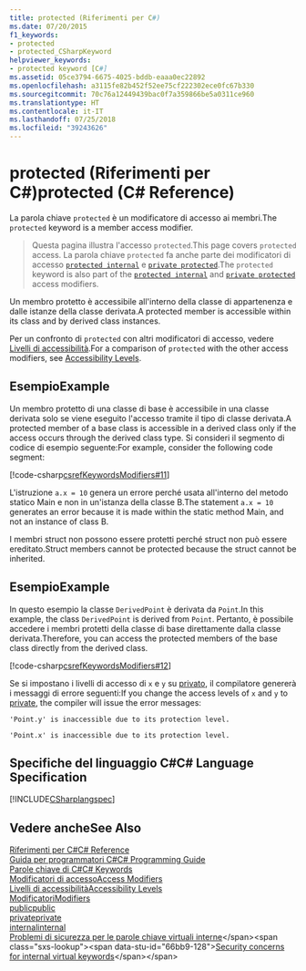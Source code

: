 ```yaml
---
title: protected (Riferimenti per C#)
ms.date: 07/20/2015
f1_keywords:
- protected
- protected_CSharpKeyword
helpviewer_keywords:
- protected keyword [C#]
ms.assetid: 05ce3794-6675-4025-bddb-eaaa0ec22892
ms.openlocfilehash: a3115fe82b452f52ee75cf222302ece0fc67b330
ms.sourcegitcommit: 70c76a12449439bac0f7a359866be5a0311ce960
ms.translationtype: HT
ms.contentlocale: it-IT
ms.lasthandoff: 07/25/2018
ms.locfileid: "39243626"
---
```

# <a name="protected-c-reference"></a><span data-ttu-id="66bb9-102">protected (Riferimenti per C#)</span><span class="sxs-lookup"><span data-stu-id="66bb9-102">protected (C# Reference)</span></span>
<span data-ttu-id="66bb9-103">La parola chiave `protected` è un modificatore di accesso ai membri.</span><span class="sxs-lookup"><span data-stu-id="66bb9-103">The `protected` keyword is a member access modifier.</span></span> 

 > <span data-ttu-id="66bb9-104">Questa pagina illustra l'accesso `protected`.</span><span class="sxs-lookup"><span data-stu-id="66bb9-104">This page covers `protected` access.</span></span> <span data-ttu-id="66bb9-105">La parola chiave `protected` fa anche parte dei modificatori di accesso [`protected internal`](./protected-internal.md) e [`private protected`](./private-protected.md).</span><span class="sxs-lookup"><span data-stu-id="66bb9-105">The `protected` keyword is also part of the [`protected internal`](./protected-internal.md) and [`private protected`](./private-protected.md) access modifiers.</span></span> 

<span data-ttu-id="66bb9-106">Un membro protetto è accessibile all'interno della classe di appartenenza e dalle istanze della classe derivata.</span><span class="sxs-lookup"><span data-stu-id="66bb9-106">A protected member is accessible within its class and by derived class instances.</span></span> 

<span data-ttu-id="66bb9-107">Per un confronto di `protected` con altri modificatori di accesso, vedere [Livelli di accessibilità](../../../csharp/language-reference/keywords/accessibility-levels.md).</span><span class="sxs-lookup"><span data-stu-id="66bb9-107">For a comparison of `protected` with the other access modifiers, see [Accessibility Levels](../../../csharp/language-reference/keywords/accessibility-levels.md).</span></span> 
  
## <a name="example"></a><span data-ttu-id="66bb9-108">Esempio</span><span class="sxs-lookup"><span data-stu-id="66bb9-108">Example</span></span>  
 <span data-ttu-id="66bb9-109">Un membro protetto di una classe di base è accessibile in una classe derivata solo se viene eseguito l'accesso tramite il tipo di classe derivata.</span><span class="sxs-lookup"><span data-stu-id="66bb9-109">A protected member of a base class is accessible in a derived class only if the access occurs through the derived class type.</span></span> <span data-ttu-id="66bb9-110">Si consideri il segmento di codice di esempio seguente:</span><span class="sxs-lookup"><span data-stu-id="66bb9-110">For example, consider the following code segment:</span></span>  
  
 [!code-csharp[csrefKeywordsModifiers#11](../../../csharp/language-reference/keywords/codesnippet/CSharp/protected_1.cs)]  
  
 <span data-ttu-id="66bb9-111">L'istruzione `a.x = 10` genera un errore perché usata all'interno del metodo statico Main e non in un'istanza della classe B.</span><span class="sxs-lookup"><span data-stu-id="66bb9-111">The statement `a.x = 10` generates an error because it is made within the static method Main, and not an instance of class B.</span></span>  
  
 <span data-ttu-id="66bb9-112">I membri struct non possono essere protetti perché struct non può essere ereditato.</span><span class="sxs-lookup"><span data-stu-id="66bb9-112">Struct members cannot be protected because the struct cannot be inherited.</span></span>  
  
## <a name="example"></a><span data-ttu-id="66bb9-113">Esempio</span><span class="sxs-lookup"><span data-stu-id="66bb9-113">Example</span></span>  
 <span data-ttu-id="66bb9-114">In questo esempio la classe `DerivedPoint` è derivata da `Point`.</span><span class="sxs-lookup"><span data-stu-id="66bb9-114">In this example, the class `DerivedPoint` is derived from `Point`.</span></span> <span data-ttu-id="66bb9-115">Pertanto, è possibile accedere i membri protetti della classe di base direttamente dalla classe derivata.</span><span class="sxs-lookup"><span data-stu-id="66bb9-115">Therefore, you can access the protected members of the base class directly from the derived class.</span></span>  
  
 [!code-csharp[csrefKeywordsModifiers#12](../../../csharp/language-reference/keywords/codesnippet/CSharp/protected_2.cs)]  
  
 <span data-ttu-id="66bb9-116">Se si impostano i livelli di accesso di `x` e `y` su [privato](../../../csharp/language-reference/keywords/private.md), il compilatore genererà i messaggi di errore seguenti:</span><span class="sxs-lookup"><span data-stu-id="66bb9-116">If you change the access levels of `x` and `y` to [private](../../../csharp/language-reference/keywords/private.md), the compiler will issue the error messages:</span></span>  
  
 `'Point.y' is inaccessible due to its protection level.`  
  
 `'Point.x' is inaccessible due to its protection level.`  
  
## <a name="c-language-specification"></a><span data-ttu-id="66bb9-117">Specifiche del linguaggio C#</span><span class="sxs-lookup"><span data-stu-id="66bb9-117">C# Language Specification</span></span>  
 [!INCLUDE[CSharplangspec](~/includes/csharplangspec-md.md)]  
  
## <a name="see-also"></a><span data-ttu-id="66bb9-118">Vedere anche</span><span class="sxs-lookup"><span data-stu-id="66bb9-118">See Also</span></span>  
 [<span data-ttu-id="66bb9-119">Riferimenti per C#</span><span class="sxs-lookup"><span data-stu-id="66bb9-119">C# Reference</span></span>](../../../csharp/language-reference/index.md)  
 [<span data-ttu-id="66bb9-120">Guida per programmatori C#</span><span class="sxs-lookup"><span data-stu-id="66bb9-120">C# Programming Guide</span></span>](../../../csharp/programming-guide/index.md)  
 [<span data-ttu-id="66bb9-121">Parole chiave di C#</span><span class="sxs-lookup"><span data-stu-id="66bb9-121">C# Keywords</span></span>](../../../csharp/language-reference/keywords/index.md)  
 [<span data-ttu-id="66bb9-122">Modificatori di accesso</span><span class="sxs-lookup"><span data-stu-id="66bb9-122">Access Modifiers</span></span>](../../../csharp/language-reference/keywords/access-modifiers.md)  
 [<span data-ttu-id="66bb9-123">Livelli di accessibilità</span><span class="sxs-lookup"><span data-stu-id="66bb9-123">Accessibility Levels</span></span>](../../../csharp/language-reference/keywords/accessibility-levels.md)  
 [<span data-ttu-id="66bb9-124">Modificatori</span><span class="sxs-lookup"><span data-stu-id="66bb9-124">Modifiers</span></span>](../../../csharp/language-reference/keywords/modifiers.md)  
 [<span data-ttu-id="66bb9-125">public</span><span class="sxs-lookup"><span data-stu-id="66bb9-125">public</span></span>](../../../csharp/language-reference/keywords/public.md)  
 [<span data-ttu-id="66bb9-126">private</span><span class="sxs-lookup"><span data-stu-id="66bb9-126">private</span></span>](../../../csharp/language-reference/keywords/private.md)  
 [<span data-ttu-id="66bb9-127">internal</span><span class="sxs-lookup"><span data-stu-id="66bb9-127">internal</span></span>](../../../csharp/language-reference/keywords/internal.md)  
 <span data-ttu-id="66bb9-128">[Problemi di sicurezza per le parole chiave virtuali interne](https://msdn.microsoft.com/library/heyd8kky(v=vs.110))</span><span class="sxs-lookup"><span data-stu-id="66bb9-128">[Security concerns for internal virtual keywords](https://msdn.microsoft.com/library/heyd8kky(v=vs.110))</span></span>